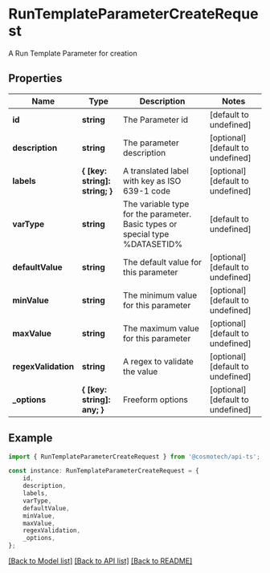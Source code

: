# RunTemplateParameterCreateRequest

A Run Template Parameter for creation

## Properties

Name | Type | Description | Notes
------------ | ------------- | ------------- | -------------
**id** | **string** | The Parameter id | [default to undefined]
**description** | **string** | The parameter description | [optional] [default to undefined]
**labels** | **{ [key: string]: string; }** | A translated label with key as ISO 639-1 code | [optional] [default to undefined]
**varType** | **string** | The variable type for the parameter. Basic types or special type %DATASETID% | [default to undefined]
**defaultValue** | **string** | The default value for this parameter | [optional] [default to undefined]
**minValue** | **string** | The minimum value for this parameter | [optional] [default to undefined]
**maxValue** | **string** | The maximum value for this parameter | [optional] [default to undefined]
**regexValidation** | **string** | A regex to validate the value | [optional] [default to undefined]
**_options** | **{ [key: string]: any; }** | Freeform options | [optional] [default to undefined]

## Example

```typescript
import { RunTemplateParameterCreateRequest } from '@cosmotech/api-ts';

const instance: RunTemplateParameterCreateRequest = {
    id,
    description,
    labels,
    varType,
    defaultValue,
    minValue,
    maxValue,
    regexValidation,
    _options,
};
```

[[Back to Model list]](../README.md#documentation-for-models) [[Back to API list]](../README.md#documentation-for-api-endpoints) [[Back to README]](../README.md)
